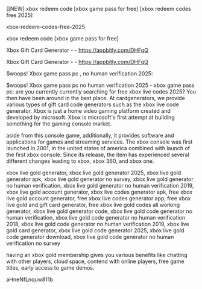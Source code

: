 [[NEW] xbox redeem code [xbox game pass for free] [xbox redeem codes free 2025]

xbox-redeem-codes-free-2025

xbox redeem code [xbox game pass for free]

Xbox Gift Card Generator - - https://appbitly.com/DHFqQ

Xbox Gift Card Generator - - https://appbitly.com/DHFqQ

$woops! Xbox game pass pc , no human verification 2025:

$woops! Xbox game pass pc no human verification 2025 - xbox game pass pc: are you currently currently searching for free xbox live codes 2025? You then have been around in the best place. At cardgenerators, we provide various types of gift card code generators such as the xbox live code generator. Xbox is just a home video gaming platform created and developed by microsoft. Xbox is microsoft's first attempt at building something for the gaming console market.

aside from this console game, additionally, it provides software and applications for games and streaming services. The xbox console was first launched in 2001, in the united states of america combined with launch of the first xbox console. Since its release, the item has experienced several different changes leading to xbox, xbox 360, and xbox one.

xbox live gold generator, xbox live gold generator 2025, xbox live gold generator apk, xbox live gold generator no survey, xbox live gold generator no human verification, xbox live gold generator no human verification 2019, xbox live gold account generator, xbox live codes generator apk, free xbox live gold account generator, free xbox live codes generator app, free xbox live gold and gift card generator, free xbox live gold codes all working generator, xbox live gold generator code, xbox live gold code generator no human verification, xbox live gold code generator no human verification 2018, xbox live gold code generator no human verification 2019, xbox live gold card generator, xbox live gold code generator 2025, xbox live gold code generator download, xbox live gold code generator no human verification no survey

having an xbox gold membership gives you various benefits like chatting with other players, cloud space, contend with online players, free game titles, early access to game demos.

aHneNfLnquw811b

